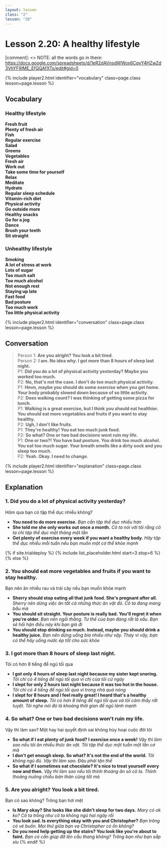 ```yaml
---
layout: lesson
class: "2"
lesson: "20"
---
```



# Lesson 2.20: A healthy lifestyle 

[comment]: <> NOTE: all the words go in there: https://docs.google.com/spreadsheets/d/1eR2dAVnsdWWox6CqvY4HZwZd3VhYF9IME_EfQQAfXTs/edit#gid=0

{% include player2.html identifier="vocabulary" class=page.class lesson=page.lesson %}
## Vocabulary 


### Healthy lifestyle 
**Fresh fruit**  
**Plenty of fresh air**   
**Fish**   
**Regular exercise**  
**Salad**  
**Greens**  
**Vegetables**  
**Fresh air**  
**Work out**  
**Take some time for yourself**  
**Relax**  
**Meditate**  
**Hydrate**  
**Regular sleep schedule**  
**Vitamin-rich diet**  
**Physical activity**  
**Go outside more**  
**Healthy snacks**  
**Go for a jog**  
**Dance**  
**Brush your teeth**  
**Sit straight**  


### Unhealthy lifestyle  

**Smoking**  
**A lot of stress at work**  
**Lots of sugar**  
**Too much salt**  
**Too much alcohol**  
**Not enough rest**  
**Staying up late**  
**Fast food**  
**Bad posture**  
**Too much work**  
**Too little physical activity**  


{% include player2.html identifier="conversation" class=page.class lesson=page.lesson %}

## Conversation

> Person 1: **Are you alright? You look a bit tired.**   
> Person 2: **I am. No idea why. I got more than 8 hours of sleep last night.**    
> P1: **Did you do a lot of physical activity yesterday? Maybe you worked too much.**    
> P2: **No, that's not the case. I don't do too much physical activity.**  
> P1: **Hmm, maybe you should do some exercise when you get home. Your body probably slowed down because of so little activity.**  
> P2: **Does walking count? I was thinking of getting some pizza for lunch.**  
> P1: **Walking is a great exercise, but I think you should eat healthier. You should eat more vegetables and fruits if you want to stay healthy.**   
> P2: **Ugh, I don't like fruits.**  
> P1: **They're healthy! You eat too much junk food.**    
> P2: **So what? One or two bad decisions wont ruin my life.**  
> P1: **One or two?! You have bad posture. You drink too much alcohol. You eat too much sugar. Your breath smells like a dirty sock and you sleep too much.**  
> P2: **Yeah. Okay. I need to change.**  


{% include player2.html identifier="explanation" class=page.class lesson=page.lesson %}

## Explanation
### 1. Did you do a lot of physical activity yesterday?
Hôm qua bạn có tập thể dục nhiểu không?
- **You need to do more exercise.** *Bạn cần tập thể dục nhiều hơn*
- **She told me she only works out once a month.** *Cô ta nói với tôi rằng cô ta chỉ tập thể dục một tháng một lần*
- **Get plenty of exercise every week if you want a healthy body.** *Hãy tập thể dục nhiều mỗi tuần nếu bạn muốn một cơ thể khỏe mạnh*

{% if site.trialdeploy %}
  {% include list_placeholder.html start=3 stop=6 %}
  {% else %}



### 2. You should eat more vegetables and fruits if you want to stay healthy. 
Bạn nên ăn nhiều rau và trái cây nếu bạn muốn khỏe mạnh 
- **Sherry should stop eating all that junk food. She's pregnant after all.** *Sherry nên dừng việc ăn tất cả những thức ăn vặt đó. Cô ta đang mang bầu mà*
- **You should sit straight. Your posture is really bad. You'll regret it when you're older.** *Bạn nên ngồi thẳng. Tư thế của bạn đang rất là xấu. Bạn sẽ hối hận điều này khi bạn già đi*
- **You should stop drinking so much. Instead, maybe you should drink a healthy juice.** *Bạn nên dừng uống bia nhiều như vậy. Thay vì vậy, bạn có thể hãy uống nước ép tốt cho sức khỏe*

### 3. I got more than 8 hours of sleep last night. 
Tôi có hơn 8 tiếng để ngủ tối qua 

- **I got only 4 hours of sleep last night because my sister kept snoring.** *Tôi chỉ có 4 tiếng để ngủ tối qua vì chị của tôi cứ ngáy* 
- **I slept for only 2 hours last night because it was too hot in the house.** *Tôi chỉ có 4 tiếng để ngủ tối qua vì trong nhà quá nóng*
- **I slept for 8 hours and I feel really great! I heard that's a healthy amount of sleep.** *Tôi có hơn 8 tiếng để ngủ tối qua và tôi cảm thấy rất tuyệt. Tôi nghe nói đó là khoảng thời gian để ngủ lành mạnh*

### 4. So what? One or two bad decisions won't ruin my life.
Vậy thì làm sao? Một hay hai quyết định sai không hủy hoại cuộc đời tôi
- **So what if I eat plenty of junk food? I exercise once a week!** *Vậy thì làm sao nếu tôi ăn nhiều thức ăn vặt. Tôi tập thể dục một tuần một lần cơ mà*
- **I don't get enough sleep. So what? It's not the end of the world.** *Tôi không ngủ đủ. Vậy thì làm sao. Đâu phải tận thế*
- **So what if I sometimes eat chocolate? It's nice to treat yourself every now and then.** *Vậy thì làm sao nếu tôi thỉnh thoảng ăn sô cô la. Thỉnh thoảng nuông chiều bản thân cũng tốt mà*

### 5. Are you alright? You look a bit tired.
Bạn có sao không? Trông bạn hơi mệt
- **Is Mary okay? She looks like she didn't sleep for two days.** *Mary có ok ko? Cô ta trông như cô ta không ngủ hai ngày rồi*
- **You look sad. Is everything okay with you and Christopher?** *Bạn trông có vẻ buồn. Mọi thứ giữa bạn va Christopher có ổn không?*
- **Do you need help getting up the stairs? You look like you're about to faint.**   *Bạn có cần giúp đỡ lên cầu thang không? Trông bạn như bạn sắp xỉu*
  {% endif %}